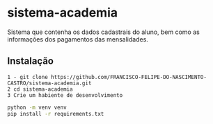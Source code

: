 # sistema-academia
Sistema que contenha os dados cadastrais do aluno, bem como as informações dos pagamentos das mensalidades.

## Instalação
    1 - git clone https://github.com/FRANCISCO-FELIPE-DO-NASCIMENTO-CASTRO/sistema-academia.git
    2 cd sistema-academia
    3 Crie um habiente de desenvolvimento
    
```bash
python -m venv venv
pip install -r requirements.txt
```